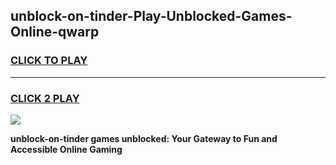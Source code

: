 
## unblock-on-tinder-Play-Unblocked-Games-Online-qwarp
<h3>
<a href="https://premium76.site?title=unblock-on-tinder&ref=25A">CLICK TO PLAY</a></h3>
<hr>

<h3>
<a href="https://premium76.site?title=unblock-on-tinder&ref=25A">CLICK 2 PLAY</a>
  
</h3>

<a href="https://premium76.site?title=unblock-on-tinder&ref=25A"><img src="https://clearcache.store/games.png"></a>


**unblock-on-tinder games unblocked: Your Gateway to Fun and Accessible Online Gaming**
